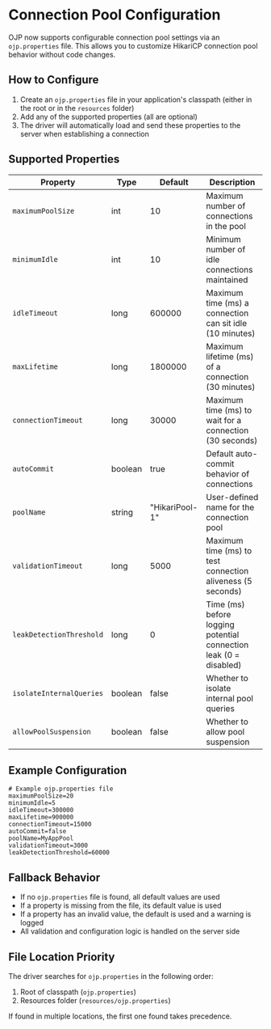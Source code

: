 # Connection Pool Configuration

OJP now supports configurable connection pool settings via an `ojp.properties` file. This allows you to customize HikariCP connection pool behavior without code changes.

## How to Configure

1. Create an `ojp.properties` file in your application's classpath (either in the root or in the `resources` folder)
2. Add any of the supported properties (all are optional)
3. The driver will automatically load and send these properties to the server when establishing a connection

## Supported Properties

| Property | Type | Default | Description |
|----------|------|---------|-------------|
| `maximumPoolSize` | int | 10 | Maximum number of connections in the pool |
| `minimumIdle` | int | 10 | Minimum number of idle connections maintained |
| `idleTimeout` | long | 600000 | Maximum time (ms) a connection can sit idle (10 minutes) |
| `maxLifetime` | long | 1800000 | Maximum lifetime (ms) of a connection (30 minutes) |
| `connectionTimeout` | long | 30000 | Maximum time (ms) to wait for a connection (30 seconds) |
| `autoCommit` | boolean | true | Default auto-commit behavior of connections |
| `poolName` | string | "HikariPool-1" | User-defined name for the connection pool |
| `validationTimeout` | long | 5000 | Maximum time (ms) to test connection aliveness (5 seconds) |
| `leakDetectionThreshold` | long | 0 | Time (ms) before logging potential connection leak (0 = disabled) |
| `isolateInternalQueries` | boolean | false | Whether to isolate internal pool queries |
| `allowPoolSuspension` | boolean | false | Whether to allow pool suspension |

## Example Configuration

```properties
# Example ojp.properties file
maximumPoolSize=20
minimumIdle=5
idleTimeout=300000
maxLifetime=900000
connectionTimeout=15000
autoCommit=false
poolName=MyAppPool
validationTimeout=3000
leakDetectionThreshold=60000
```

## Fallback Behavior

- If no `ojp.properties` file is found, all default values are used
- If a property is missing from the file, its default value is used
- If a property has an invalid value, the default is used and a warning is logged
- All validation and configuration logic is handled on the server side

## File Location Priority

The driver searches for `ojp.properties` in the following order:
1. Root of classpath (`ojp.properties`)
2. Resources folder (`resources/ojp.properties`)

If found in multiple locations, the first one found takes precedence.